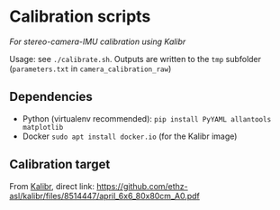 # Calibration scripts

_For stereo-camera-IMU calibration using Kalibr_

Usage: see `./calibrate.sh`.
Outputs are written to the `tmp` subfolder (`parameters.txt` in `camera_calibration_raw`)

## Dependencies

 * Python (virtualenv recommended): `pip install PyYAML allantools matplotlib`
 * Docker `sudo apt install docker.io` (for the Kalibr image)

## Calibration target

From [Kalibr](https://github.com/ethz-asl/kalibr/wiki/downloads), direct link: https://github.com/ethz-asl/kalibr/files/8514447/april_6x6_80x80cm_A0.pdf
